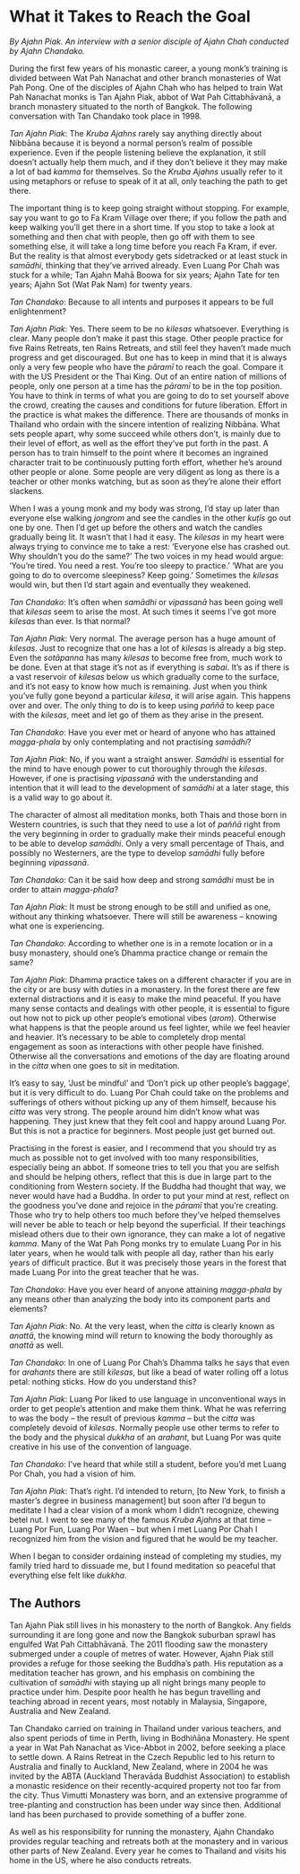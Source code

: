 What it Takes to Reach the Goal
===============================

*By Ajahn Piak. An interview with a senior disciple of Ajahn Chah
conducted by Ajahn Chandako.*

During the first few years of his monastic career, a young monk’s
training is divided between Wat Pah Nanachat and other branch
monasteries of Wat Pah Pong. One of the disciples of Ajahn Chah who has
helped to train Wat Pah Nanachat monks is Tan Ajahn Piak, abbot of Wat
Pah Cittabhāvanā, a branch monastery situated to the north of Bangkok.
The following conversation with Tan Chandako took place in 1998.

*Tan Ajahn Piak*: The *Kruba Ajahns* rarely say anything directly about
Nibbāna because it is beyond a normal person’s realm of possible
experience. Even if the people listening believe the explanation, it
still doesn’t actually help them much, and if they don’t believe it they
may make a lot of bad *kamma* for themselves. So the *Kruba Ajahns*
usually refer to it using metaphors or refuse to speak of it at all,
only teaching the path to get there.

The important thing is to keep going straight without stopping. For
example, say you want to go to Fa Kram Village over there; if you follow
the path and keep walking you’ll get there in a short time. If you stop
to take a look at something and then chat with people, then go off with
them to see something else, it will take a long time before you reach Fa
Kram, if ever. But the reality is that almost everybody gets sidetracked
or at least stuck in *samādhi*, thinking that they’ve arrived already.
Even Luang Por Chah was stuck for a while; Tan Ajahn Mahā Boowa for six
years; Ajahn Tate for ten years; Ajahn Sot (Wat Pak Nam) for twenty
years.

*Tan Chandako*: Because to all intents and purposes it appears to be
full enlightenment?

*Tan Ajahn Piak*: Yes. There seem to be no *kilesas* whatsoever.
Everything is clear. Many people don’t make it past this stage. Other
people practice for five Rains Retreats, ten Rains Retreats, and still
feel they haven’t made much progress and get discouraged. But one has to
keep in mind that it is always only a very few people who have the
*pāramī* to reach the goal. Compare it with the US President or the Thai
King. Out of an entire nation of millions of people, only one person at
a time has the *pāramī* to be in the top position. You have to think in
terms of what you are going to do to set yourself above the crowd,
creating the causes and conditions for future liberation. Effort in the
practice is what makes the difference. There are thousands of monks in
Thailand who ordain with the sincere intention of realizing Nibbāna.
What sets people apart, why some succeed while others don’t, is mainly
due to their level of effort, as well as the effort they’ve put forth in
the past. A person has to train himself to the point where it becomes an
ingrained character trait to be continuously putting forth effort,
whether he’s around other people or alone. Some people are very diligent
as long as there is a teacher or other monks watching, but as soon as
they’re alone their effort slackens.

When I was a young monk and my body was strong, I’d stay up later than
everyone else walking *jongrom* and see the candles in the other *kuṭīs*
go out one by one. Then I’d get up before the others and watch the
candles gradually being lit. It wasn’t that I had it easy. The *kilesas*
in my heart were always trying to convince me to take a rest: ‘Everyone
else has crashed out. Why shouldn’t you do the same?’ The two voices in
my head would argue: ‘You’re tired. You need a rest. You’re too sleepy
to practice.’ ‘What are you going to do to overcome sleepiness? Keep
going.’ Sometimes the *kilesas* would win, but then I’d start again and
eventually they weakened.

*Tan Chandako*: It’s often when *samādhi* or *vipassanā* has been going
well that *kilesas* seem to arise the most. At such times it seems I’ve
got more *kilesas* than ever. Is that normal?

*Tan Ajahn Piak*: Very normal. The average person has a huge amount of
*kilesas*. Just to recognize that one has a lot of *kilesas* is already
a big step. Even the *sotāpanna* has many *kilesas* to become free from,
much work to be done. Even at that stage it’s not as if everything is
*sabai*. It’s as if there is a vast reservoir of *kilesas* below us
which gradually come to the surface, and it’s not easy to know how much
is remaining. Just when you think you’ve fully gone beyond a particular
*kilesa*, it will arise again. This happens over and over. The only
thing to do is to keep using *paññā* to keep pace with the *kilesas*,
meet and let go of them as they arise in the present.

*Tan Chandako*: Have you ever met or heard of anyone who has attained
*magga-phala* by only contemplating and not practising *samādhi*?

*Tan Ajahn Piak*: No, if you want a straight answer. *Samādhi* is
essential for the mind to have enough power to cut thoroughly through
the *kilesas*. However, if one is practising *vipassanā* with the
understanding and intention that it will lead to the development of
*samādhi* at a later stage, this is a valid way to go about it.

The character of almost all meditation monks, both Thais and those born
in Western countries, is such that they need to use a lot of *paññā*
right from the very beginning in order to gradually make their minds
peaceful enough to be able to develop *samādhi*. Only a very small
percentage of Thais, and possibly no Westerners, are the type to develop
*samādhi* fully before beginning *vipassanā*.

*Tan Chandako*: Can it be said how deep and strong *samādhi* must be in
order to attain *magga-phala*?

*Tan Ajahn Piak*: It must be strong enough to be still and unified as
one, without any thinking whatsoever. There will still be awareness –
knowing what one is experiencing.

*Tan Chandako*: According to whether one is in a remote location or in a
busy monastery, should one’s Dhamma practice change or remain the same?

*Tan Ajahn Piak*: Dhamma practice takes on a different character if you
are in the city or are busy with duties in a monastery. In the forest
there are few external distractions and it is easy to make the mind
peaceful. If you have many sense contacts and dealings with other
people, it is essential to figure out how not to pick up other people’s
emotional vibes (*arom*). Otherwise what happens is that the people
around us feel lighter, while we feel heavier and heavier. It’s
necessary to be able to completely drop mental engagement as soon as
interactions with other people have finished. Otherwise all the
conversations and emotions of the day are floating around in the *citta*
when one goes to sit in meditation.

It’s easy to say, ‘Just be mindful’ and ‘Don’t pick up other people’s
baggage’, but it is very difficult to do. Luang Por Chah could take on
the problems and sufferings of others without picking up any of them
himself, because his *citta* was very strong. The people around him
didn’t know what was happening. They just knew that they felt cool and
happy around Luang Por. But this is not a practice for beginners. Most
people just get burned out.

Practising in the forest is easier, and I recommend that you should try
as much as possible not to get involved with too many responsibilities,
especially being an abbot. If someone tries to tell you that you are
selfish and should be helping others, reflect that this is due in large
part to the conditioning from Western society. If the Buddha had thought
that way, we never would have had a Buddha. In order to put your mind at
rest, reflect on the goodness you’ve done and rejoice in the *pāramī*
that you’re creating. Those who try to help others too much before
they’ve helped themselves will never be able to teach or help beyond the
superficial. If their teachings mislead others due to their own
ignorance, they can make a lot of negative *kamma*. Many of the Wat Pah
Pong monks try to emulate Luang Por in his later years, when he would
talk with people all day, rather than his early years of difficult
practice. But it was precisely those years in the forest that made Luang
Por into the great teacher that he was.

*Tan Chandako*: Have you ever heard of anyone attaining *magga-phala* by
any means other than analyzing the body into its component parts and
elements?

*Tan Ajahn Piak*: No. At the very least, when the *citta* is clearly
known as *anattā*, the knowing mind will return to knowing the body
thoroughly as *anattā* as well.

*Tan Chandako*: In one of Luang Por Chah’s Dhamma talks he says that
even for *arahants* there are still *kilesas*, but like a bead of water
rolling off a lotus petal: nothing sticks. How do you understand this?

*Tan Ajahn Piak*: Luang Por liked to use language in unconventional ways
in order to get people’s attention and make them think. What he was
referring to was the body – the result of previous *kamma* – but the
*citta* was completely devoid of *kilesas*. Normally people use other
terms to refer to the body and the physical *dukkha* of an *arahant*,
but Luang Por was quite creative in his use of the convention of
language.

*Tan Chandako*: I’ve heard that while still a student, before you’d met
Luang Por Chah, you had a vision of him.

*Tan Ajahn Piak*: That’s right. I’d intended to return, [to New York, to
finish a master’s degree in business management] but soon after I’d
begun to meditate I had a clear vision of a monk whom I didn’t
recognize, chewing betel nut. I went to see many of the famous *Kruba
Ajahns* at that time – Luang Por Fun, Luang Por Waen – but when I met
Luang Por Chah I recognized him from the vision and figured that he
would be my teacher.

When I began to consider ordaining instead of completing my studies, my
family tried hard to dissuade me, but I found meditation so peaceful
that everything else felt like *dukkha*.

The Authors
-----------

Tan Ajahn Piak still lives in his monastery to the north of Bangkok. Any
fields surrounding it are long gone and now the Bangkok suburban sprawl
has engulfed Wat Pah Cittabhāvanā. The 2011 flooding saw the monastery
submerged under a couple of metres of water. However, Ajahn Piak still
provides a refuge for those seeking the Buddha’s path. His reputation as
a meditation teacher has grown, and his emphasis on combining the
cultivation of *samādhi* with staying up all night brings many people to
practice under him. Despite poor health he has begun travelling and
teaching abroad in recent years, most notably in Malaysia, Singapore,
Australia and New Zealand.

Tan Chandako carried on training in Thailand under various teachers, and
also spent periods of time in Perth, living in Bodhiñāṇa Monastery. He
spent a year in Wat Pah Nanachat as Vice-Abbot in 2002, before seeking a
place to settle down. A Rains Retreat in the Czech Republic led to his
return to Australia and finally to Auckland, New Zealand, where in 2004
he was invited by the ABTA (Auckland Theravāda Buddhist Association) to
establish a monastic residence on their recently-acquired property not
too far from the city. Thus Vimutti Monastery was born, and an extensive
programme of tree-planting and construction has been under way since
then. Additional land has been purchased to provide something of a
buffer zone.

As well as his responsibility for running the monastery, Ajahn Chandako
provides regular teaching and retreats both at the monastery and in
various other parts of New Zealand. Every year he comes to Thailand and
visits his home in the US, where he also conducts retreats.
